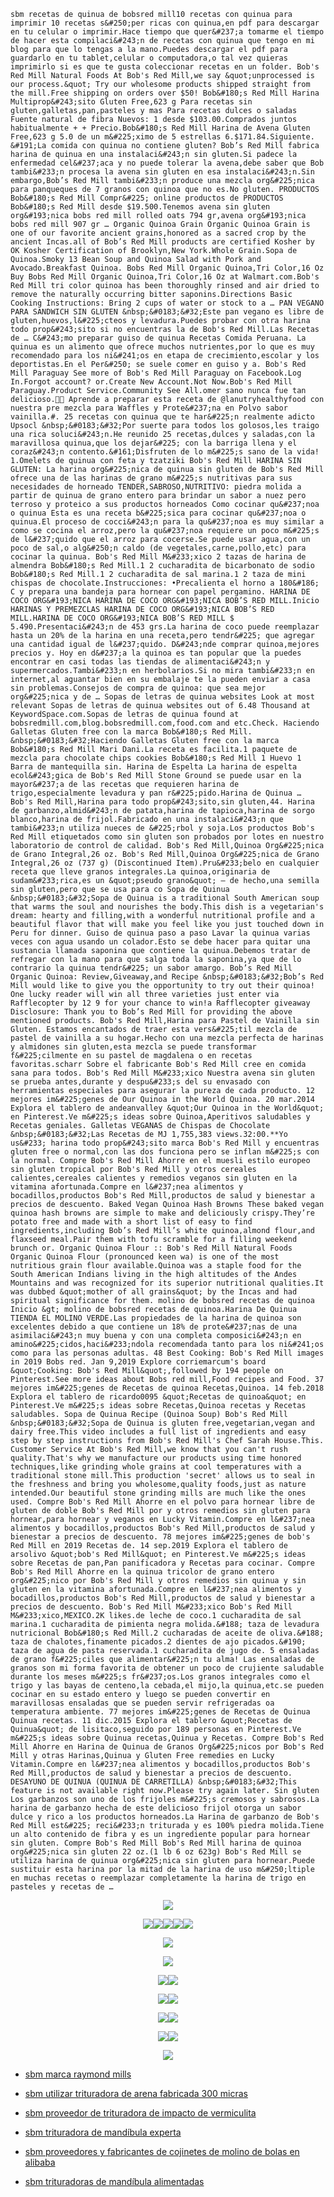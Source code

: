
```
sbm recetas de quinua de bobsred mill10 recetas con quinua para imprimir 10 recetas s&#250;per ricas con quinua,en pdf para descargar en tu celular o imprimir.Hace tiempo que quer&#237;a tomarme el tiempo de hacer esta compilaci&#243;n de recetas con quinua que tengo en mi blog para que lo tengas a la mano.Puedes descargar el pdf para guardarlo en tu tablet,celular o computadora,o tal vez quieras imprimirlo si es que te gusta coleccionar recetas en un folder. Bob's Red Mill Natural Foods At Bob's Red Mill,we say &quot;unprocessed is our process.&quot; Try our wholesome products shipped straight from the mill.Free shipping on orders over $50! Bob&#180;s Red Mill Harina Multiprop&#243;sito Gluten Free,623 g Para recetas sin gluten,galletas,pan,pasteles y mas Para recetas dulces o saladas Fuente natural de fibra Nuevos: 1 desde $103.00.Comprados juntos habitualmente + + Precio.Bob&#180;s Red Mill Harina de Avena Gluten Free,623 g 5.0 de un m&#225;ximo de 5 estrellas 6.$171.84.Siguiente. &#191;La comida con quinua no contiene gluten? Bob’s Red Mill fabrica harina de quinua en una instalaci&#243;n sin gluten.Si padece la enfermedad cel&#237;aca y no puede tolerar la avena,debe saber que Bob tambi&#233;n procesa la avena sin gluten en esa instalaci&#243;n.Sin embargo,Bob’s Red Mill tambi&#233;n produce una mezcla org&#225;nica para panqueques de 7 granos con quinoa que no es.No gluten. PRODUCTOS Bob&#180;s Red Mill Compr&#225; online productos de PRODUCTOS Bob&#180;s Red Mill desde $19.500.Tenemos avena sin gluten org&#193;nica bobs red mill rolled oats 794 gr,avena org&#193;nica bobs red mill 907 gr … Organic Quinoa Grain Organic Quinoa Grain is one of our favorite ancient grains,honored as a sacred crop by the ancient Incas.all of Bob’s Red Mill products are certified Kosher by OK Kosher Certification of Brooklyn,New York.Whole Grain.Sopa de Quinoa.Smoky 13 Bean Soup and Quinoa Salad with Pork and Avocado.Breakfast Quinoa. Bobs Red Mill Organic Quinoa,Tri Color,16 Oz Buy Bobs Red Mill Organic Quinoa,Tri Color,16 Oz at Walmart.com.Bob's Red Mill tri color quinoa has been thoroughly rinsed and air dried to remove the naturally occurring bitter saponins.Directions Basic Cooking Instructions: Bring 2 cups of water or stock to a … PAN VEGANO PARA SANDWICH SIN GLUTEN &nbsp;&#0183;&#32;Este pan vegano es libre de gluten,huevos,l&#225;cteos y levadura.Puedes probar con otra harina todo prop&#243;sito si no encuentras la de Bob's Red Mill.Las Recetas de … C&#243;mo preparar guiso de quinua Recetas Comida Peruana. La quinua es un alimento que ofrece muchos nutrientes,por lo que es muy recomendado para los ni&#241;os en etapa de crecimiento,escolar y los deportistas.En el Per&#250; se suele comer en guiso y a. Bob's Red Mill Paraguay See more of Bob's Red Mill Paraguay on Facebook.Log In.Forgot account? or.Create New Account.Not Now.Bob's Red Mill Paraguay.Product Service.Community See All.omer sano nunca fue tan delicioso.🍨🥞 Aprende a preparar esta receta de @lanutryhealthyfood con nuestra pre mezcla para Waffles y Prote&#237;na en Polvo sabor vainilla.#. 25 recetas con quinua que te har&#225;n realmente adicto Upsocl &nbsp;&#0183;&#32;Por suerte para todos los golosos,les traigo una rica soluci&#243;n.He reunido 25 recetas,dulces y saladas,con la maravillosa quinua,que los dejar&#225; con la barriga llena y el coraz&#243;n contento.&#161;Disfruten de lo m&#225;s sano de la vida! 1.Omelets de quinua con feta y tzatziki Bob's Red Mill HARINA SIN GLUTEN: La harina org&#225;nica de quinua sin gluten de Bob's Red Mill ofrece una de las harinas de grano m&#225;s nutritivas para sus necesidades de horneado TENDER,SABROSO,NUTRITIVO: piedra molida a partir de quinua de grano entero para brindar un sabor a nuez pero terroso y proteico a sus productos horneados Como cocinar qu&#237;noa o quinua Esta es una receta b&#225;sica para cocinar qu&#237;noa o quinua.El proceso de cocci&#243;n para la qu&#237;noa es muy similar a como se cocina el arroz,pero la qu&#237;noa requiere un poco m&#225;s de l&#237;quido que el arroz para cocerse.Se puede usar agua,con un poco de sal,o alg&#250;n caldo (de vegetales,carne,pollo,etc) para cocinar la quinua. Bob's Red Mill M&#233;xico 2 tazas de harina de almendra Bob&#180;s Red Mill.1 2 cucharadita de bicarbonato de sodio Bob&#180;s Red Mill.1 2 cucharadita de sal marina.1 2 taza de mini chispas de chocolate.Instrucciones: •Precalienta el horno a 180&#186; C y prepara una bandeja para hornear con papel pergamino. HARINA DE COCO ORG&#193;NICA HARINA DE COCO ORG&#193;NICA BOB’S RED MILL.Inicio HARINAS Y PREMEZCLAS HARINA DE COCO ORG&#193;NICA BOB’S RED MILL.HARINA DE COCO ORG&#193;NICA BOB’S RED MILL $ 5.490.Presentaci&#243;n de 453 grs.La harina de coco puede reemplazar hasta un 20% de la harina en una receta,pero tendr&#225; que agregar una cantidad igual de l&#237;quido. D&#243;nde comprar quinoa,mejores precios y. Hoy en d&#237;a la quinoa es tan popular que la puedes encontrar en casi todas las tiendas de alimentaci&#243;n y supermercados.Tambi&#233;n en herbolarios.Si no mira tambi&#233;n en internet,al aguantar bien en su embalaje te la pueden enviar a casa sin problemas.Consejos de compra de quinoa: que sea mejor org&#225;nica y de … Sopas de letras de quinua websites Look at most relevant Sopas de letras de quinua websites out of 6.48 Thousand at KeywordSpace.com.Sopas de letras de quinua found at bobsredmill.com,blog.bobsredmill.com,food.com and etc.Check. Haciendo Galletas Gluten free con la marca Bob&#180;s Red Mill. &nbsp;&#0183;&#32;Haciendo Galletas Gluten free con la marca Bob&#180;s Red Mill Mari Dani.La receta es facilita.1 paquete de mezcla para chocolate chips cookies Bob&#180;s Red Mill 1 Huevo 1 Barra de mantequilla sin. Harina de Espelta La harina de espelta ecol&#243;gica de Bob's Red Mill Stone Ground se puede usar en la mayor&#237;a de las recetas que requieren harina de trigo,especialmente levadura y pan r&#225;pido.Harina de Quinua … Bob's Red Mill,Harina para todo prop&#243;sito,sin gluten,44. Harina de garbanzo,almid&#243;n de patata,harina de tapioca,harina de sorgo blanco,harina de frijol.Fabricado en una instalaci&#243;n que tambi&#233;n utiliza nueces de &#225;rbol y soja.Los productos Bob's Red Mill etiquetados como sin gluten son probados por lotes en nuestro laboratorio de control de calidad. Bob's Red Mill,Quinoa Org&#225;nica de Grano Integral,26 oz. Bob's Red Mill,Quinoa Org&#225;nica de Grano Integral,26 oz (737 g) (Discontinued Item).Pru&#233;belo en cualquier receta que lleve granos integrales.La quinoa,originaria de sudam&#233;rica,es un &quot;pseudo grano&quot; — de hecho,una semilla sin gluten,pero que se usa para co Sopa de Quinua &nbsp;&#0183;&#32;Sopa de Quinua is a traditional South American soup that warms the soul and nourishes the body.This dish is a vegetarian's dream: hearty and filling,with a wonderful nutritional profile and a beautiful flavor that will make you feel like you just touched down in Peru for dinner. Guiso de quinua paso a paso Lavar la quinua varias veces con agua usando un colador.Esto se debe hacer para quitar una sustancia llamada saponina que contiene la quinua.Debemos tratar de refregar con la mano para que salga toda la saponina,ya que de lo contrario la quinua tendr&#225; un sabor amargo. Bob’s Red Mill Organic Quinoa: Review,Giveaway,and Recipe &nbsp;&#0183;&#32;Bob’s Red Mill would like to give you the opportunity to try out their quinoa! One lucky reader will win all three varieties just enter via Rafflecopter by 12 9 for your chance to win!a Rafflecopter giveaway Disclosure: Thank you to Bob’s Red Mill for providing the above mentioned products. Bob's Red Mill,Harina para Pastel de Vainilla sin Gluten. Estamos encantados de traer esta vers&#225;til mezcla de pastel de vainilla a su hogar.Hecho con una mezcla perfecta de harinas y almidones sin gluten,esta mezcla se puede transformar f&#225;cilmente en su pastel de magdalena o en recetas favoritas.scharr Sobre el fabricante Bob's Red Mill cree en comida sana para todos. Bob's Red Mill M&#233;xico Nuestra avena sin gluten se prueba antes,durante y despu&#233;s del su envasado con herramientas especiales para asegurar la pureza de cada producto. 12 mejores im&#225;genes de Our Quinoa in the World Quinoa. 20 mar.2014 Explora el tablero de andeanvalley &quot;Our Quinoa in the World&quot; en Pinterest.Ve m&#225;s ideas sobre Quinoa,Aperitivos saludables y Recetas geniales. Galletas VEGANAS de Chispas de Chocolate &nbsp;&#0183;&#32;Las Recetas de MJ 1,755,383 views.32:00.**Yo us&#233; harina todo prop&#243;sito marca Bob's Red Mill y encuentras gluten free o normal,con las dos funciona pero se inflan m&#225;s con la normal. Compre Bob's Red Mill Ahorre en el muesli estilo europeo sin gluten tropical por Bob's Red Mill y otros cereales calientes,cereales calientes y remedios veganos sin gluten en la vitamina afortunada.Compre en l&#237;nea alimentos y bocadillos,productos Bob's Red Mill,productos de salud y bienestar a precios de descuento. Baked Vegan Quinoa Hash Browns These baked vegan quinoa hash browns are simple to make and deliciously crispy.They’re potato free and made with a short list of easy to find ingredients,including Bob’s Red Mill’s white quinoa,almond flour,and flaxseed meal.Pair them with tofu scramble for a filling weekend brunch or. Organic Quinoa Flour :: Bob's Red Mill Natural Foods Organic Quinoa Flour (pronounced keen wa) is one of the most nutritious grain flour available.Quinoa was a staple food for the South American Indians living in the high altitudes of the Andes Mountains and was recognized for its superior nutritional qualities.It was dubbed &quot;mother of all grains&quot; by the Incas and had spiritual significance for them. molino de bobsred recetas de quinoa Inicio &gt; molino de bobsred recetas de quinoa.Harina De Quinua TIENDA EL MOLINO VERDE.Las propiedades de la harina de quinoa son excelentes debido a que contiene un 18% de prote&#237;nas de una asimilaci&#243;n muy buena y con una completa composici&#243;n en amino&#225;cidos,haci&#233;ndola recomendada tanto para los ni&#241;os como para las personas adultas. 48 Best Cooking: Bob's Red Mill images in 2019 Bobs red. Jan 9,2019 Explore corriemarcum's board &quot;Cooking: Bob's Red Mill&quot;,followed by 194 people on Pinterest.See more ideas about Bobs red mill,Food recipes and Food. 37 mejores im&#225;genes de Recetas de quinoa Recetas,Quinoa. 14 feb.2018 Explora el tablero de ricardo0095 &quot;Recetas de quinoa&quot; en Pinterest.Ve m&#225;s ideas sobre Recetas,Quinoa recetas y Recetas saludables. Sopa de Quinua Recipe (Quinoa Soup) Bob's Red Mill &nbsp;&#0183;&#32;Sopa de Quinua is gluten free,vegetarian,vegan and dairy free.This video includes a full list of ingredients and easy step by step instructions from Bob's Red Mill's Chef Sarah House.This. Customer Service At Bob's Red Mill,we know that you can't rush quality.That's why we manufacture our products using time honored techniques,like grinding whole grains at cool temperatures with a traditional stone mill.This production 'secret' allows us to seal in the freshness and bring you wholesome,quality foods,just as nature intended.Our beautiful stone grinding mills are much like the ones used. Compre Bob's Red Mill Ahorre en el polvo para hornear libre de gluten de doble Bob's Red Mill por y otros remedios sin gluten para hornear,para hornear y veganos en Lucky Vitamin.Compre en l&#237;nea alimentos y bocadillos,productos Bob's Red Mill,productos de salud y bienestar a precios de descuento. 78 mejores im&#225;genes de bob's Red Mill en 2019 Recetas de. 14 sep.2019 Explora el tablero de arsolivo &quot;bob's Red Mill&quot; en Pinterest.Ve m&#225;s ideas sobre Recetas de pan,Pan panificadora y Recetas para cocinar. Compre Bob's Red Mill Ahorre en la quinua tricolor de grano entero org&#225;nico por Bob's Red Mill y otros remedios sin quinua y sin gluten en la vitamina afortunada.Compre en l&#237;nea alimentos y bocadillos,productos Bob's Red Mill,productos de salud y bienestar a precios de descuento. Bob's Red Mill M&#233;xico Bob's Red Mill M&#233;xico,MEXICO.2K likes.de leche de coco.1 cucharadita de sal marina.1 cucharadita de pimienta negra molida.&#188; taza de levadura nutricional Bob&#180;s Red Mill.2 cucharadas de aceite de oliva.&#188; taza de chalotes,finamente picados.2 dientes de ajo picados.&#190; taza de agua de pasta reservada.1 cucharadita de jugo de. 5 ensaladas de grano f&#225;ciles que alimentar&#225;n tu alma! Las ensaladas de granos son mi forma favorita de obtener un poco de crujiente saludable durante los meses m&#225;s fr&#237;os.Los granos integrales como el trigo y las bayas de centeno,la cebada,el mijo,la quinua,etc.se pueden cocinar en su estado entero y luego se pueden convertir en maravillosas ensaladas que se pueden servir refrigeradas oa temperatura ambiente. 77 mejores im&#225;genes de Recetas de Quinua Quinua recetas. 11 dic.2015 Explora el tablero &quot;Recetas de Quinua&quot; de lisitaco,seguido por 189 personas en Pinterest.Ve m&#225;s ideas sobre Quinua recetas,Quinua y Recetas. Compre Bob's Red Mill Ahorre en Harina de Quinua de Granos Org&#225;nicos por Bob's Red Mill y otras Harinas,Quinua y Gluten Free remedies en Lucky Vitamin.Compre en l&#237;nea alimentos y bocadillos,productos Bob's Red Mill,productos de salud y bienestar a precios de descuento. DESAYUNO DE QUINUA (QUINUA DE CARRETILLA) &nbsp;&#0183;&#32;This feature is not available right now.Please try again later. Sin gluten Los garbanzos son uno de los frijoles m&#225;s cremosos y sabrosos.La harina de garbanzo hecha de este delicioso frijol otorga un sabor dulce y rico a los productos horneados.La Harina de garbanzo de Bob's Red Mill est&#225; reci&#233;n triturada y es 100% piedra molida.Tiene un alto contenido de fibra y es un ingrediente popular para hornear sin gluten. Compre Bob's Red Mill Bob's Red Mill harina de quinoa org&#225;nica sin gluten 22 oz.(1 lb 6 oz 623g) Bob's Red Mill se utiliza harina de quinua org&#225;nica sin gluten para hornear.Puede sustituir esta harina por la mitad de la harina de uso m&#250;ltiple en muchas recetas o reemplazar completamente la harina de trigo en pasteles y recetas de … 
```

<div align="center">

<a href="https://es-crusher.shibang-china.com/github&k=sbm+recetas+de+quinua+de+bobsred+mill"><img src="https://static.shibang-china.com/es/crusher/logo.jpg"></a>

<a href="https://es-crusher.shibang-china.com/github&k=sbm+recetas+de+quinua+de+bobsred+mill"><img src="https://static.shibang-china.com/es/crusher/index.jpg"></a><a href="https://es-crusher.shibang-china.com/material.htmlgithub&k=sbm+recetas+de+quinua+de+bobsred+mill"><img src="https://static.shibang-china.com/es/crusher/material.jpg"></a><a href="https://es-crusher.shibang-china.com/application.htmlgithub&k=sbm+recetas+de+quinua+de+bobsred+mill"><img src="https://static.shibang-china.com/es/crusher/application.jpg"></a><a href="https://es-crusher.shibang-china.com/aboutus.htmlgithub&k=sbm+recetas+de+quinua+de+bobsred+mill"><img src="https://static.shibang-china.com/es/crusher/aboutus.jpg"></a><a href="https://es-crusher.shibang-china.com/contact.htmlgithub&k=sbm+recetas+de+quinua+de+bobsred+mill"><img src="https://static.shibang-china.com/es/crusher/contact.jpg"></a>

<a href="https://es-crusher.shibang-china.com/github&k=sbm+recetas+de+quinua+de+bobsred+mill"><img src="https://static.shibang-china.com/es/crusher/banner.jpg"></a>

<a href="https://swt.shibang-china.com/github&k=sbm+recetas+de+quinua+de+bobsred+mill"><img src="https://static.shibang-china.com/es/crusher/text.jpg"></a>

<a href="https://swt.shibang-china.com/github&k=sbm+recetas+de+quinua+de+bobsred+mill"><img src="https://static.shibang-china.com/es/crusher/chat.jpg"></a><a href="https://es-crusher.shibang-china.com/contact.htmlgithub&k=sbm+recetas+de+quinua+de+bobsred+mill"><img src="https://static.shibang-china.com/es/crusher/message.jpg"></a>

<a href="https://es-crusher.shibang-china.com/products/pe.htmlgithub&k=sbm+recetas+de+quinua+de+bobsred+mill"><img src="https://static.shibang-china.com/es/crusher/pe.jpg"></a><a href="https://es-crusher.shibang-china.com/products/pf.htmlgithub&k=sbm+recetas+de+quinua+de+bobsred+mill"><img src="https://static.shibang-china.com/es/crusher/pf.jpg"></a>

<a href="https://es-crusher.shibang-china.com/products/hpt.htmlgithub&k=sbm+recetas+de+quinua+de+bobsred+mill"><img src="https://static.shibang-china.com/es/crusher/hpt.jpg"></a><a href="https://es-crusher.shibang-china.com/products/vsi.htmlgithub&k=sbm+recetas+de+quinua+de+bobsred+mill"><img src="https://static.shibang-china.com/es/crusher/vsi.jpg"></a>

<a href="https://es-crusher.shibang-china.com/products/klv.htmlgithub&k=sbm+recetas+de+quinua+de+bobsred+mill"><img src="https://static.shibang-china.com/es/crusher/klv.jpg"></a><a href="https://es-crusher.shibang-china.com/products/portable.htmlgithub&k=sbm+recetas+de+quinua+de+bobsred+mill"><img src="https://static.shibang-china.com/es/crusher/portable.jpg"></a>

<a href="https://swt.shibang-china.com/github&k=sbm+recetas+de+quinua+de+bobsred+mill"><img src="https://static.shibang-china.com/es/crusher/case.jpg"></a>

</div>


* [sbm marca raymond mills](sbm%20marca%20raymond%20mills.md)

* [sbm utilizar trituradora de arena fabricada 300 micras](sbm%20utilizar%20trituradora%20de%20arena%20fabricada%20300%20micras.md)

* [sbm proveedor de trituradora de impacto de vermiculita](sbm%20proveedor%20de%20trituradora%20de%20impacto%20de%20vermiculita.md)

* [sbm trituradora de mandíbula experta](sbm%20trituradora%20de%20mand%C3%ADbula%20experta.md)

* [sbm proveedores y fabricantes de cojinetes de molino de bolas en alibaba](sbm%20proveedores%20y%20fabricantes%20de%20cojinetes%20de%20molino%20de%20bolas%20en%20alibaba.md)

* [sbm trituradoras de mandíbula alimentadas](sbm%20trituradoras%20de%20mand%C3%ADbula%20alimentadas.md)